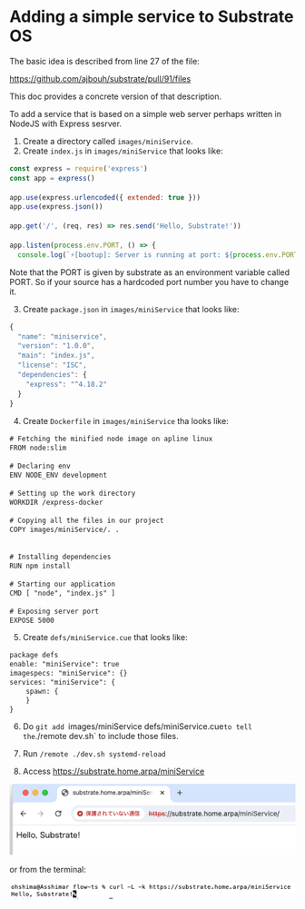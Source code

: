 # Adding a simple service to Substrate OS

The basic idea is described from line 27 of the file:

https://github.com/ajbouh/substrate/pull/91/files

This doc provides a concrete version of that description.

To add a service that is based on a simple web server perhaps written in NodeJS with Express sesrver.

1. Create a directory called `images/miniService`.
2. Create `index.js` in `images/miniService` that looks like: 

```JavaScript
const express = require('express')
const app = express()
  
app.use(express.urlencoded({ extended: true }))
app.use(express.json())
  
app.get('/', (req, res) => res.send('Hello, Substrate!'))
  
app.listen(process.env.PORT, () => {
  console.log(`⚡️[bootup]: Server is running at port: ${process.env.PORT}`)})
```

Note that the PORT is given by substrate as an environment variable
called PORT. So if your source has a hardcoded port number you have to
change it.

3. Create `package.json` in `images/miniService` that looks like:

```JavaScript
{
  "name": "miniservice",
  "version": "1.0.0",
  "main": "index.js",
  "license": "ISC",
  "dependencies": {
    "express": "^4.18.2"
  }
}
```

4. Create `Dockerfile` in `images/miniService` tha looks like:
```
# Fetching the minified node image on apline linux
FROM node:slim

# Declaring env
ENV NODE_ENV development

# Setting up the work directory
WORKDIR /express-docker

# Copying all the files in our project
COPY images/miniService/. .


# Installing dependencies
RUN npm install

# Starting our application
CMD [ "node", "index.js" ]

# Exposing server port
EXPOSE 5000
```

5. Create `defs/miniService.cue` that looks like:

```
package defs
enable: "miniService": true
imagespecs: "miniService": {}
services: "miniService": {
    spawn: {
    }
}
```

6. Do `git add `images/miniService defs/miniService.cue` to tell the `./remote dev.sh` to include those files.

7. Run `/remote ./dev.sh systemd-reload`

8. Access https://substrate.home.arpa/miniService

![browser](miniService.png)

or from the terminal:

![terminal](terminal.png)
